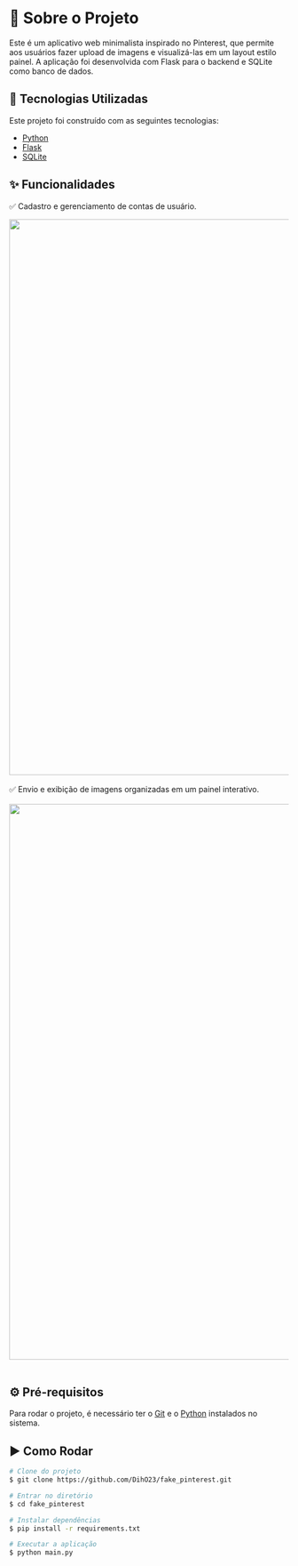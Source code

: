 
# 📌 Sobre o Projeto  

Este é um aplicativo web minimalista inspirado no Pinterest, que permite aos usuários fazer upload de imagens e visualizá-las em um layout estilo painel. A aplicação foi desenvolvida com Flask para o backend e SQLite como banco de dados.  

## 🚀 Tecnologias Utilizadas  

Este projeto foi construído com as seguintes tecnologias:  

- [Python](https://www.python.org/)  
- [Flask](https://flask.palletsprojects.com/en/stable/)  
- [SQLite](https://www.sqlite.org/)  

## ✨ Funcionalidades  

✅ Cadastro e gerenciamento de contas de usuário.

<div align="center">
<img src="https://github.com/user-attachments/assets/6389c18c-7b3d-47d8-a712-620de89b1759" width="1000px" />
</div>
<br>
✅ Envio e exibição de imagens organizadas em um painel interativo.  

<div align="center">
<br>
<img src="https://github.com/user-attachments/assets/b262d3da-a527-440f-9782-a6024f2fde01" width="1000px" />
</div>
<br>

## ⚙️ Pré-requisitos  

Para rodar o projeto, é necessário ter o [Git](https://git-scm.com/) e o [Python](https://www.python.org/) instalados no sistema.  

## ▶️ Como Rodar  

```bash
# Clone do projeto
$ git clone https://github.com/DihO23/fake_pinterest.git

# Entrar no diretório
$ cd fake_pinterest

# Instalar dependências
$ pip install -r requirements.txt

# Executar a aplicação
$ python main.py

```  

